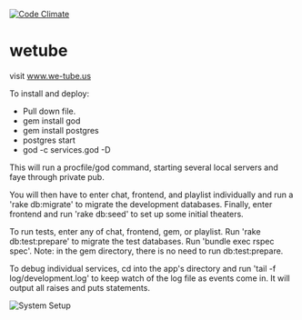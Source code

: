 [![Code Climate](https://codeclimate.com/github/Diasporism/wetube.png)](https://codeclimate.com/github/Diasporism/wetube)

wetube
======

visit www.we-tube.us

To install and deploy:
* Pull down file.
* gem install god
* gem install postgres
* postgres start
* god -c services.god -D


This will run a procfile/god command, starting several local servers and faye through private pub.

You will then have to enter chat, frontend, and playlist individually and run a 'rake db:migrate' to migrate the development databases. Finally, enter frontend and run 'rake db:seed' to set up some initial theaters.

To run tests, enter any of chat, frontend, gem, or playlist. Run 'rake db:test:prepare' to migrate the test databases. Run 'bundle exec rspec spec'. Note: in the gem directory, there is no need to run db:test:prepare.

To debug individual services, cd into the app's directory and run 'tail -f log/development.log' to keep watch of the log file as events come in. It will output all raises and puts statements.

![System Setup](http://i.imgur.com/m5RfEpg.png)

